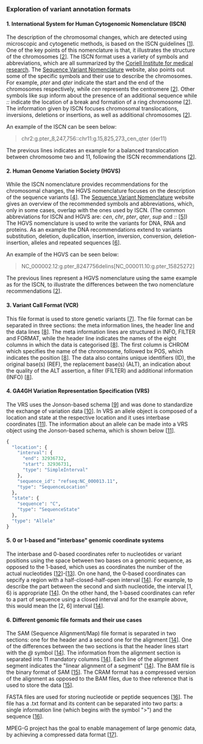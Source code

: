 ### Exploration of variant annotation formats

#### 1. International System for Human Cytogenomic Nomenclature (ISCN)


The description of the chromosomal changes, which are detected using microscopic and cytogenetic methods, is based on the ISCN guidelines [[1]]. One of the key points of this nomenclature is that, it illustrates the structure of the chromosomes [[2]]. The ISCN format uses a variety of symbols and abbreviations, which are all summarized by the [Coriell Institute for medical research](https://www.coriell.org/0/Sections/Support/Global/iscn_help.aspx?PgId=263). The [Sequence Variant Nomenclature](https://varnomen.hgvs.org/recommendations/DNA/variant/complex/) website, also points out some of the specific symbols and their use to describe the chromosomes. For example, *pter* and *qter* indicate the start and the end of the chromosomes respectively, while *cen* represents the centromere [[2]]. Other symbols like *sup* inform about the presence of an additional sequence while *::* indicate the location of a break and formation of a ring chromosome [[2]]. The information given by ISCN focuses chromosomal translocations, inversions, deletions or insertions, as well as additional chromosomes [[2]].

An example of the ISCN can be seen below:

> chr2:g.pter_8,247,756::chr11:g.15,825,273_cen_qter (der11)

The previous lines indicates an example for a balanced translocation between chromosome two and 11, following the ISCN recommendations [[2]].
  

[1]: http://varnomen.hgvs.org/bg-material/consultation/ISCN/ 
[2]: https://varnomen.hgvs.org/recommendations/DNA/variant/complex/
[3]: https://www.coriell.org/0/Sections/Support/Global/iscn_help.aspx?PgId=263

#### 2. Human Genome Variation Society (HGVS)

While the ISCN nomenclature provides recommendations for the chromosomal changes, the HGVS nomenclature focuses on the description of the sequence variants [[4]]. The [Sequence Variant Nomenclature](https://varnomen.hgvs.org/recommendations/general/) website gives an overview of the recommended symbols and abbreviations, which, only in some cases, overlap with the ones used by ISCN. (The common abbreviations for ISCN and HGVS are: *cen*, *chr*, *pter*, *qter*, *sup* and *::* [[5]]) The HGVS nomenclature is used to write the variants for DNA, RNA and proteins. As an example the DNA recommendations extend to variants substitution, deletion, duplication, insertion, inversion, conversion, deletion-insertion, alleles and repeated sequences [[6]].

An example of the HGVS can be seen below:

> NC_000002.12:g.pter_8247756delins[NC_000011.10:g.pter_15825272]

The previous lines represent a HGVS nomenclature using the same example as for the ISCN, to illustrate the differences between the two nomenclature recommendations [[2]].

[4]: https://varnomen.hgvs.org/bg-material/basics/
[5]: https://varnomen.hgvs.org/recommendations/general/
[6]: https://varnomen.hgvs.org/recommendations/DNA/

#### 3. Variant Call Format (VCR)

This file format is used to store genetic variants [[7]]. The file format can be separated in three sections: the meta information lines, the header line and the data lines [[8]]. The meta information lines are structured in INFO, FILTER and FORMAT, while the header line indicates the names of the eight columns in which the data is categorised [[8]]. The first column is CHROM which specifies the name of the chromosome, followed bx POS, which indicates the position [[8]]. The data also contains unique identifiers (ID), the original base(s) (REF), the replacement base(s) (ALT), an indication about the quality of the ALT assertion, a filter (FILTER) and additional information (INFO) [[8]].  

[7]: https://samtools.github.io/hts-specs/VCFv4.3.pdf
[8]: https://www.internationalgenome.org/wiki/Analysis/vcf4.0/

#### 4. GA4GH Variation Representation Specification (VRS)

The VRS uses the Jonson-based schema [[9]] and was done to standardize the exchange of variation data [[10]]. In VRS an allele object is composed of a location and state at the respective location and it uses interbase coordinates [[11]]. The information about an allele can be made into a VRS object using the Jonson-based schema, which is shown below [[11]].

 
```python
{
  "location": {
    "interval": {
      "end": 32936732,
      "start": 32936731,
      "type": "SimpleInterval"
    },
    "sequence_id": "refseq:NC_000013.11",
    "type": "SequenceLocation"
  },
  "state": {
    "sequence": "C",
    "type": "SequenceState"
  },
  "type": "Allele"
}
```

[9]: https://vr-spec.readthedocs.io/en/latest/terms_and_model.html#data-model-notes-and-principles
[10]: https://vr-spec.readthedocs.io/en/latest/introduction.html
[11]: https://vr-spec.readthedocs.io/en/1.1/impl-guide/example.html

#### 5. 0 or 1-based and "interbase" genomic coordinate systems

The interbase and 0-based coordinates refer to nucleotides or variant positions using the space between two bases on a genomic sequence, as opposed to the 1-based, which uses as coordinates the number of the actual nucleotides [[12]]-[[13]]. On one hand, the 0-based coordinates can sepcify a region with a half-closed-half-open interval [[14]]. For example, to describe the part between the second and sixth nucleotide, the interval [1, 6) is appropriate [[14]]. On the other hand, the 1-based coordinates can refer to a part of sequence using a closed interval and for the example above, this would mean the [2, 6] interval [[14]].  

[12]: https://genviz.org/module-01-intro/0001/02/01/Review_of_Central_Concepts/
[13]: https://www.ncbi.nlm.nih.gov/pmc/articles/PMC3383450/#:~:text=The%20so%2Dcalled%20%E2%80%9Cbase%E2%80%9D,nucleotide%20positions%20in%20the%20genome.

#### 6. Different genomic file formats and their use cases

The SAM (Sequence Alignment/Map) file format is separated in two sections: one for the header and a second one for the alignment [[14]]. One of the differences between the two sections is that the header lines start with the *@* symbol [[14]]. The information from the alignment section is separated into 11 mandatory columns [[14]]. Each line of the alignment segment indicates the "linear alignment of a segment" [[14]]. The BAM file is the binary format of SAM [[15]]. The CRAM format has a compressed version of the alignment as opposed to the BAM files, due to thee reference that is used to store the data [[15]].

FASTA files are used for storing nucleotide or peptide sequences [[16]]. The file has a .txt format and its content can be separated into two parts: a single information line (which begins with the symbol ">") and the sequence [[16]].

MPEG-G project has the goal to enable management of large genomic data, by achieving a compressed data format [[17]].


[14]: https://samtools.github.io/hts-specs/SAMv1.pdf
[15]: https://www.internationalgenome.org/formats
[16]: https://zhanglab.ccmb.med.umich.edu/FASTA/
[17]: https://www.biorxiv.org/content/10.1101/426353v1#:~:text=The%20MPEG%2DG%20standardization%20project,data%20processing%2C%20transport%20and%20sharing.





